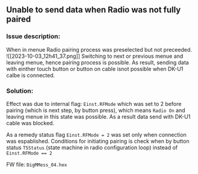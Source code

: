 ## Unable to send data when Radio was not fully paired

### Issue description:
When in menue Radio pairing process was preselected but not preceeded.  
![[2023-10-03_12h41_37.png]]
Switching to next or previous menue and leaving menue, hence pairing process is possible. As result, sending data with einther touch button or button on cable isnot possible when DK-U1 calbe is connected.

### Solution:
Effect was due to internal flag: `Einst.RFMode` which was set to 2 before pairing (which is next step, by button press), which means `Radio On` and leaving menue in this state was possible. As a result data send with DK-U1 cable was blocked.

As a remedy status flag `Einst.RFMode = 2` was set only when connection was espablished. Conditions for initiating pairing is check when by button status `T5Status` (state machine in radio configuration loop) instead of `Einst.RFMode == 2`


FW file:
`DigMMess_04.hex`

